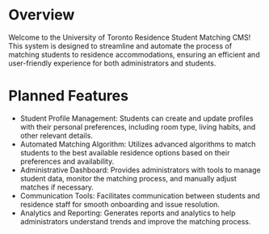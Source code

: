 # Overview
Welcome to the University of Toronto Residence Student Matching CMS! This system is designed to streamline and automate the process of matching students to residence accommodations, ensuring an efficient and user-friendly experience for both administrators and students.


# Planned Features
* Student Profile Management: Students can create and update profiles with their personal preferences, including room type, living habits, and other relevant details.
* Automated Matching Algorithm: Utilizes advanced algorithms to match students to the best available residence options based on their preferences and availability.
* Administrative Dashboard: Provides administrators with tools to manage student data, monitor the matching process, and manually adjust matches if necessary.
* Communication Tools: Facilitates communication between students and residence staff for smooth onboarding and issue resolution.
* Analytics and Reporting: Generates reports and analytics to help administrators understand trends and improve the matching process.
